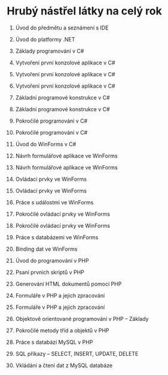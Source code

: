 ﻿# Hrubý nástřel látky na celý rok

1.  Úvod do předmětu a seznámení s IDE

2.  Úvod do platformy .NET

3.  Základy programování v C#

4.  Vytvoření první konzolové aplikace v C#

5.  Vytvoření první konzolové aplikace v C#

6.  Vytvoření první konzolové aplikace v C#

7.  Základní programové konstrukce v C#

8.  Základní programové konstrukce v C#

9.  Pokročilé programování v C#

10.  Pokročilé programování v C#

11.  Úvod do WinForms v C#

12.  Návrh formulářové aplikace ve WinForms

13.  Návrh formulářové aplikace ve WinForms

14.  Ovládací prvky ve WinForms

15.  Ovládací prvky ve WinForms

16.  Práce s událostmi ve WinForms

17.  Pokročilé ovládací prvky ve WinForms

18.  Pokročilé ovládací prvky ve WinForms

19.  Práce s databázemi ve WinForms

20.  Binding dat ve WinForms

21.  Úvod do programování v PHP

22.  Psaní prvních skriptů v PHP

23.  Generování HTML dokumentů pomocí PHP

24.  Formuláře v PHP a jejich zpracování

25.  Formuláře v PHP a jejich zpracování

26.  Objektově orientované programování v PHP – Základy

27.  Pokročilé metody tříd a objektů v PHP

28.  Práce s databází MySQL v PHP

29.  SQL příkazy – SELECT, INSERT, UPDATE, DELETE

30.  Vkládání a čtení dat z MySQL databáze